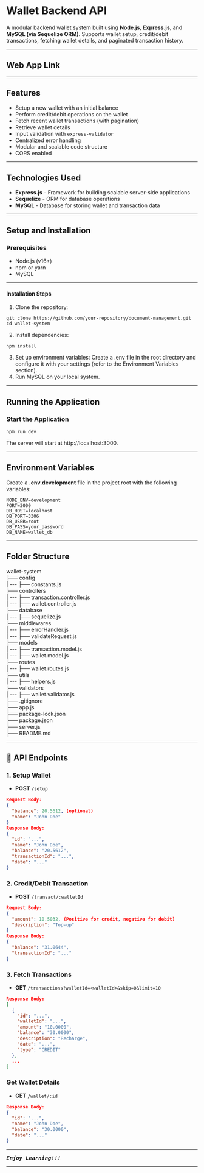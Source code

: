 # Wallet Backend API

A modular backend wallet system built using **Node.js**, **Express.js**, and **MySQL (via Sequelize ORM)**. Supports wallet setup, credit/debit transactions, fetching wallet details, and paginated transaction history.

---

## Web App Link



---

## Features

- Setup a new wallet with an initial balance
- Perform credit/debit operations on the wallet
- Fetch recent wallet transactions (with pagination)
- Retrieve wallet details
- Input validation with `express-validator`
- Centralized error handling
- Modular and scalable code structure
- CORS enabled

---

## Technologies Used

- **Express.js** - Framework for building scalable server-side applications
- **Sequelize** - ORM for database operations
- **MySQL** - Database for storing wallet and transaction data

---

## Setup and Installation

### Prerequisites
- Node.js (v16+)
- npm or yarn
- MySQL

---

#### Installation Steps
1. Clone the repository:
```
git clone https://github.com/your-repository/document-management.git
cd wallet-system
```
2. Install dependencies:
```
npm install
```
3. Set up environment variables: Create a .env file in the root directory and configure it with your settings (refer to the Environment Variables section).
4. Run MySQL on your local system.

---

## Running the Application
### Start the Application
```
npm run dev
```
The server will start at http://localhost:3000.

---

## Environment Variables

Create a **.env.development** file in the project root with the following variables:
```
NODE_ENV=development
PORT=3000
DB_HOST=localhost
DB_PORT=3306
DB_USER=root
DB_PASS=your_password
DB_NAME=wallet_db
```

---

## Folder Structure

wallet-system <br>
├── config <br>
| --- ├── constants.js <br>
├── controllers <br>
| --- ├── transaction.controller.js <br>
| --- ├── wallet.controller.js <br>
├── database <br>
| --- ├── sequelize.js <br>
├── middlewares <br>
| --- ├── errorHandler.js <br>
| --- ├── validateRequest.js <br>
├── models <br>
| --- ├── transaction.model.js <br>
| --- ├── wallet.model.js <br>
├── routes <br>
| --- ├── wallet.routes.js <br>
├── utils <br>
| --- ├── helpers.js <br>
├── validators <br>
| --- ├── wallet.validator.js <br>
├── .gitignore <br>
├── app.js <br>
├── package-lock.json <br>
├── package.json <br>
├── server.js <br>
├── README.md <br>

---

## 🧾 API Endpoints

### 1. Setup Wallet

- **POST** `/setup`
```json
Request Body:
{
  "balance": 20.5612, (optional)
  "name": "John Doe"
}
Response Body:
{
  "id": "...",
  "name": "John Doe",
  "balance": "20.5612",
  "transactionId": "...",
  "date": "..."
}
```

### 2. Credit/Debit Transaction
- **POST** `/transact/:walletId`
```json
Request Body:
{
  "amount": 10.5032, (Positive for credit, negative for debit)
  "description": "Top-up"
}
Response Body:
{
  "balance": "31.0644",
  "transactionId": "..."
}
```

### 3. Fetch Transactions
- **GET** `/transactions?walletId=<walletId>&skip=0&limit=10`
```json
Response Body:
[
  {
    "id": "...",
    "walletId": "...",
    "amount": "10.0000",
    "balance": "30.0000",
    "description": "Recharge",
    "date": "...",
    "type": "CREDIT"
  },
  ...
]
```

### Get Wallet Details
- **GET** `/wallet/:id`
```json
Response Body:
{
  "id": "...",
  "name": "John Doe",
  "balance": "30.0000",
  "date": "..."
}
```

---

<samp>***Enjoy Learning!!!***</samp>

---

